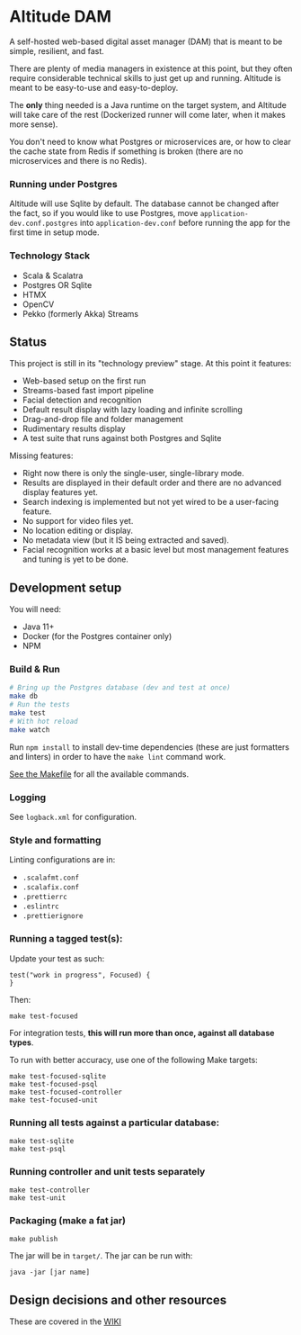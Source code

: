 # Altitude DAM #

A self-hosted web-based digital asset manager (DAM) that is meant to be simple, resilient, and fast.

There are plenty of media managers in existence at this point, but they often require considerable technical
skills to just get up and running. Altitude is meant to be easy-to-use and easy-to-deploy.

The **only** thing needed is a Java runtime on the target system, and Altitude will take care 
of the rest (Dockerized runner will come later, when it makes more sense). 

You don't need to know what Postgres or microservices are, or how to clear the cache state 
from Redis if something is broken (there are no microservices and there is no Redis).

### Running under Postgres
Altitude will use Sqlite by default. The database cannot be changed after the fact, so if you would like to use Postgres, 
move `application-dev.conf.postgres` into `application-dev.conf` before running the app for the first time
in setup mode.

### Technology Stack

* Scala & Scalatra
* Postgres OR Sqlite
* HTMX
* OpenCV
* Pekko (formerly Akka) Streams

## Status

This project is still in its "technology preview" stage. At this point it features:

* Web-based setup on the first run
* Streams-based fast import pipeline
* Facial detection and recognition
* Default result display with lazy loading and infinite scrolling
* Drag-and-drop file and folder management
* Rudimentary results display
* A test suite that runs against both Postgres and Sqlite

Missing features:

* Right now there is only the single-user, single-library mode.
* Results are displayed in their default order and there are no advanced display features yet.
* Search indexing is implemented but not yet wired to be a user-facing feature.
* No support for video files yet.
* No location editing or display.
* No metadata view (but it IS being extracted and saved).
* Facial recognition works at a basic level but most management features and tuning is yet to be done.

## Development setup

You will need:

* Java 11+
* Docker (for the Postgres container only)
* NPM

### Build & Run

```sh
# Bring up the Postgres database (dev and test at once)
make db
# Run the tests
make test
# With hot reload
make watch
```

Run `npm install` to install dev-time dependencies (these are just formatters and linters)
in order to have the `make lint` command work.

[See the Makefile](https://github.com/papito/altitude/blob/trunk/Makefile) for all the available commands.


### Logging

See `logback.xml` for configuration.

### Style and formatting

Linting configurations are in:

* `.scalafmt.conf`
* `.scalafix.conf`
* `.prettierrc`
* `.eslintrc`
* `.prettierignore`
 
### Running a tagged test(s):
Update your test as such:

```
test("work in progress", Focused) {
}
```

Then:

    make test-focused

For integration tests, **this will run more than once, against all database types**.

To run with better accuracy, use one of the following Make targets:

    make test-focused-sqlite
    make test-focused-psql
    make test-focused-controller
    make test-focused-unit

### Running all tests against a particular database:

    make test-sqlite
    make test-psql
    
### Running controller and unit tests separately

    make test-controller
    make test-unit
    
### Packaging (make a fat jar)

    make publish

The jar will be in `target/`. The jar can be run with:

    java -jar [jar name]

## Design decisions and other resources

These are covered in the [WIKI](https://github.com/papito/altitude/wiki)

